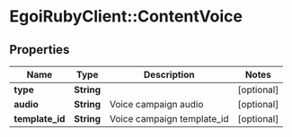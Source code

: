# EgoiRubyClient::ContentVoice

## Properties
Name | Type | Description | Notes
------------ | ------------- | ------------- | -------------
**type** | **String** |  | [optional] 
**audio** | **String** | Voice campaign audio | [optional] 
**template_id** | **String** | Voice campaign template_id | [optional] 


